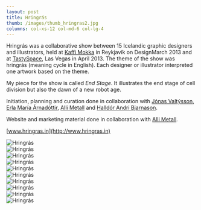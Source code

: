 ```yaml
---
layout: post
title: Hringrás
thumb: /images/thumb_hringras2.jpg
columns: col-xs-12 col-md-6 col-lg-4
---
```


Hringrás was a collaborative show between 15 Icelandic graphic designers and illustrators, held at [Kaffi Mokka](http://www.mokka.is/) in Reykjavík on DesignMarch 2013 and at [TastySpace](http://tastyspacelv.com/), Las Vegas in April 2013. The theme of the show was hringrás (meaning cycle in English). Each designer or illustrator interpreted one artwork based on the theme.

My piece for the show is called _End Stage_. It illustrates the end stage of cell division but also the dawn of a new robot age.

Initiation, planning and curation done in collaboration with [Jónas Valtýsson](http://www.jonasval.com/), [Erla María Árnadóttir](http://www.erlamaria.com/), [Alli Metall](http://allimetall.com/) and [Halldór Andri Bjarnason](http://77.is/).

Website and marketing material done in collaboration with [Alli Metall](http://allimetall.com/).

[www.hringras.in](http://www.hringras.in)

<!--more-->

<div><img src="/images/hringras2.jpg" alt="Hringrás"></div>

<div><img src="/images/hringras1.jpg" class="m" alt="Hringrás"></div>

<div><img src="/images/hringras3.jpg" class="m" alt="Hringrás"></div>

<div><img src="/images/hringras4.jpg" class="m" alt="Hringrás"></div>

<div><img src="/images/hringras5.jpg" class="m" alt="Hringrás"></div>

<div><img src="/images/hringras6.jpg" class="m" alt="Hringrás"></div>

<div><img src="/images/hringras7.jpg" class="m" alt="Hringrás"></div>

<div><img src="/images/hringras8.jpg" class="m" alt="Hringrás"></div>

<div><img src="/images/hringras9.jpg" class="m" alt="Hringrás"></div>

<div><img src="/images/hringras10.jpg" class="m" alt="Hringrás"></div>
